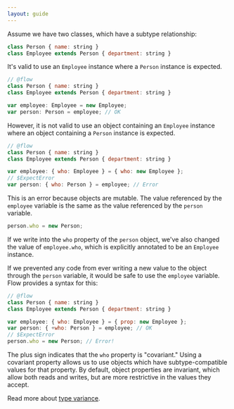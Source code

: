 ```yaml
---
layout: guide
---
```


Assume we have two classes, which have a subtype relationship:

```js
class Person { name: string }
class Employee extends Person { department: string }
```

It's valid to use an `Employee` instance where a `Person` instance is expected.

```js
// @flow
class Person { name: string }
class Employee extends Person { department: string }

var employee: Employee = new Employee;
var person: Person = employee; // OK
```

However, it is not valid to use an object containing an `Employee` instance
where an object containing a `Person` instance is expected.

```js
// @flow
class Person { name: string }
class Employee extends Person { department: string }

var employee: { who: Employee } = { who: new Employee };
// $ExpectError
var person: { who: Person } = employee; // Error
```

This is an error because objects are mutable. The value referenced by the
`employee` variable is the same as the value referenced by the `person`
variable.

```js
person.who = new Person;
```

If we write into the `who` property of the `person` object, we've also changed
the value of `employee.who`, which is explicitly annotated to be an `Employee`
instance.

If we prevented any code from ever writing a new value to the object through
the `person` variable, it would be safe to use the `employee` variable. Flow
provides a syntax for this:

```js
// @flow
class Person { name: string }
class Employee extends Person { department: string }

var employee: { who: Employee } = { prop: new Employee };
var person: { +who: Person } = employee; // OK
// $ExpectError
person.who = new Person; // Error!
```

The plus sign indicates that the `who` property is "covariant." Using a covariant
property allows us to use objects which have subtype-compatible values for that
property. By default, object properties are invariant, which allow both reads
and writes, but are more restrictive in the values they accept.

Read more about [type variance](variance).
